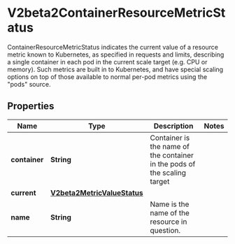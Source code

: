 

# V2beta2ContainerResourceMetricStatus

ContainerResourceMetricStatus indicates the current value of a resource metric known to Kubernetes, as specified in requests and limits, describing a single container in each pod in the current scale target (e.g. CPU or memory).  Such metrics are built in to Kubernetes, and have special scaling options on top of those available to normal per-pod metrics using the \"pods\" source.

## Properties

| Name | Type | Description | Notes |
|------------ | ------------- | ------------- | -------------|
|**container** | **String** | Container is the name of the container in the pods of the scaling target |  |
|**current** | [**V2beta2MetricValueStatus**](V2beta2MetricValueStatus.md) |  |  |
|**name** | **String** | Name is the name of the resource in question. |  |



